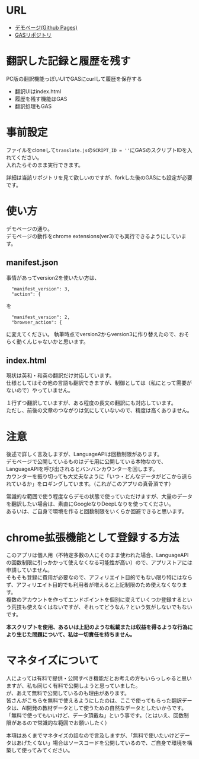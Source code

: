 # URL
- [デモページ(Github Pages)](https://shimajima-eiji.github.io/__Operation-Maintenance/translate/chrome_extensions)
- [GASリポジトリ](https://github.com/shimajima-eiji/--GAS_v5_Translate)

# 翻訳した記録と履歴を残す
PC版の翻訳機能っぽいUIでGASにcurlして履歴を保存する

- 翻訳UIはindex.html
- 履歴を残す機能はGAS
- 翻訳処理もGAS

# 事前設定
ファイルをcloneして`translate.js`の`SCRIPT_ID = ''`にGASのスクリプトIDを入れてください。<br />
入れたらそのまま実行できます。

詳細は当該リポジトリを見て欲しいのですが、forkした後のGASにも設定が必要です。

# 使い方
デモページの通り。<br />
デモページの動作をchrome extensions(ver3)でも実行できるようにしています。

## manifest.json
事情があってversion2を使いたい方は、

```
  "manifest_version": 3,
  "action": {
```

を

```
  "manifest_version": 2,
  "browser_action": {
```

に変えてください。
執筆時点でversion2からversion3に作り替えたので、おそらく動くんじゃないかと思います。

## index.html
現状は英和・和英の翻訳だけ対応しています。<br />
仕様としてはその他の言語も翻訳できますが、制御としては（私にとって需要がないので）やっていません。

１行ずつ翻訳していますが、ある程度の長文の翻訳にも対応しています。<br />
ただし、前後の文章のつながりは気にしていないので、精度は高くありません。

# 注意
後述で詳しく言及しますが、LanguageAPIは回数制限があります。<br />
デモページで公開しているものはデモ用に公開している本物なので、LanguageAPIを呼び出されるとバンバンカウンターを回します。<br />
カウンターを振り切っても大丈夫なように「いつ・どんなデータがどこから送られているか」をロギングしています。（これがこのアプリの真骨頂です）

常識的な範囲で使う程度ならデモの状態で使っていただけますが、大量のデータを翻訳したい場合は、素直にGoogleなりDeepLなりを使ってください。<br />
あるいは、ご自身で環境を作ると回数制限をいくらか回避できると思います。

# chrome拡張機能として登録する方法
このアプリは個人用（不特定多数の人にそのまま使われた場合、LanguageAPIの回数制限に引っかかって使えなくなる可能性が高い）ので、アプリストアには申請していません。<br />
そもそも登録に費用が必要なので、アフィリエイト目的でもない限り特にはならず、アフィリエイト目的でも利用者が増えると上記制限のため使えなくなります。<br />
複数のアカウントを作ってエンドポイントを個別に変えていくつか登録するという荒技も使えなくはないですが、それってどうなん？という気がしないでもないです。

**本スクリプトを使用、あるいは上記のような転載または収益を得るような行為により生じた問題について、私は一切責任を持ちません。**

# マネタイズについて
人によっては有料で提供・公開すべき機能だとお考えの方もいらっしゃると思いますが、私も同じく有料で公開しようと思っていました。<br />
が、あえて無料で公開しているのも理由があります。<br />
皆さんがこちらを無料で使えるようにしたのは、ここで使ってもらった翻訳データは、AI開発の教材データとして使うための自然なデータとしたいからです。<br />
「無料で使ってもいいけど、データ頂戴ね」という事です。（とはいえ、回数制限があるので常識的な範囲でお願いしたく）

本項はあくまでマネタイズの話なので言及しますが、「無料で使いたいけどデータはあげたくない」場合はソースコードを公開しているので、ご自身で環境を構築して使ってみてください。
